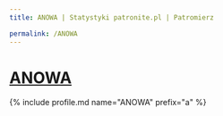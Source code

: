 ```yaml
---
title: ANOWA | Statystyki patronite.pl | Patromierz

permalink: /ANOWA
---
```


# [ANOWA](https://patronite.pl/ANOWA)

{% include profile.md name="ANOWA" prefix="a" %}
